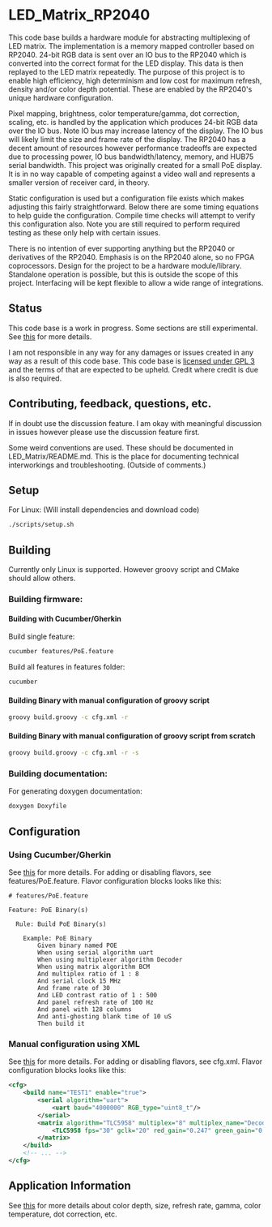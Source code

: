 # LED_Matrix_RP2040
This code base builds a hardware module for abstracting multiplexing of LED matrix. The implementation is a memory mapped controller based on RP2040. 24-bit RGB data is sent over an IO bus to the RP2040 which is converted into the correct format for the LED display. This data is then replayed to the LED matrix repeatedly. The purpose of this project is to enable high efficiency, high determinism  and low cost for maximum refresh, density and/or color depth potential. These are enabled by the RP2040's unique hardware configuration.

Pixel mapping, brightness, color temperature/gamma, dot correction, scaling, etc. is handled by the application which produces 24-bit RGB data over the IO bus. Note IO bus may increase latency of the display. The IO bus will likely limit the size and frame rate of the display. The RP2040 has a decent amount of resources however performance tradeoffs are expected due to processing power, IO bus bandwidth/latency, memory, and HUB75 serial bandwidth. This project was originally created for a small PoE display. It is in no way capable of competing against a video wall and represents a smaller version of receiver card, in theory.

Static configuration is used but a configuration file exists which makes adjusting this fairly straightforward. Below there are some timing equations to help guide the configuration. Compile time checks will attempt to verify this configuration also. Note you are still required to perform required testing as these only help with certain issues.

There is no intention of ever supporting anything but the RP2040 or derivatives of the RP2040. Emphasis is on the RP2040 alone, so no FPGA coprocessors. Design for the project to be a hardware module/library. Standalone operation is possible, but this is outside the scope of this project. Interfacing will be kept flexible to allow a wide range of integrations.

## Status
This code base is a work in progress. Some sections are still experimental. See [this](https://github.com/daveythacher/LED_Matrix_RP2040/blob/main/LED_Matrix/README.md#status) for more details.

I am not responsible in any way for any damages or issues created in any way as a result of this code base. This code base is [licensed under GPL 3](https://github.com/daveythacher/LED_Matrix_RP2040/blob/main/LICENSE) and the terms of that are expected to be upheld. Credit where credit is due is also required.

## Contributing, feedback, questions, etc.
If in doubt use the discussion feature. I am okay with meaningful discussion in issues however please use the discussion feature first.

Some weird conventions are used. These should be documented in LED_Matrix/README.md. This is the place for documenting technical interworkings and troubleshooting. (Outside of comments.)

## Setup
For Linux: (Will install dependencies and download code)
```bash
./scripts/setup.sh
```

## Building
Currently only Linux is supported. However groovy script and CMake should allow others.

### Building firmware:
#### Building with Cucumber/Gherkin
Build single feature:
```bash
cucumber features/PoE.feature
```
Build all features in features folder:
```bash
cucumber
```
#### Building Binary with manual configuration of groovy script
```bash
groovy build.groovy -c cfg.xml -r
```
#### Building Binary with manual configuration of groovy script from scratch
```bash
groovy build.groovy -c cfg.xml -r -s
```
### Building documentation:
For generating doxygen documentation:
```bash
doxygen Doxyfile
```

## Configuration
### Using Cucumber/Gherkin
See [this](https://github.com/daveythacher/LED_Matrix_RP2040/blob/main/doc/Cucumber.md) for more details. For adding or disabling flavors, see features/PoE.feature. Flavor configuration blocks looks like this:

```Gherkin
# features/PoE.feature

Feature: PoE Binary(s)

  Rule: Build PoE Binary(s)

    Example: PoE Binary
        Given binary named POE
        When using serial algorithm uart
        When using multiplexer algorithm Decoder
        When using matrix algorithm BCM
        And multiplex ratio of 1 : 8
        And serial clock 15 MHz
        And frame rate of 30
        And LED contrast ratio of 1 : 500
        And panel refresh rate of 100 Hz
        And panel with 128 columns
        And anti-ghosting blank time of 10 uS
        Then build it
```

### Manual configuration using XML
See [this](https://github.com/daveythacher/LED_Matrix_RP2040/blob/main/doc/Configuration.md) for more details. For adding or disabling flavors, see cfg.xml. Flavor configuration blocks looks like this:
``` XML
<cfg>
    <build name="TEST1" enable="true">
        <serial algorithm="uart">
            <uart baud="4000000" RGB_type="uint8_t"/>
        </serial>
        <matrix algorithm="TLC5958" multiplex="8" multiplex_name="Decoder" max_rgb_led_steps="4096" max_refresh="1000" columns="16" serial_clock="17.0" blank_time="1">
            <TLC5958 fps="30" gclk="20" red_gain="0.247" green_gain="0.0998" blue_gain="0.063"/>
        </matrix>
    </build>
    <!-- ... -->
</cfg>
```

## Application Information
See [this](https://github.com/daveythacher/LED_Matrix_RP2040/blob/main/doc/Application_Infomation.md) for more details about color depth, size, refresh rate, gamma, color temperature, dot correction, etc.
